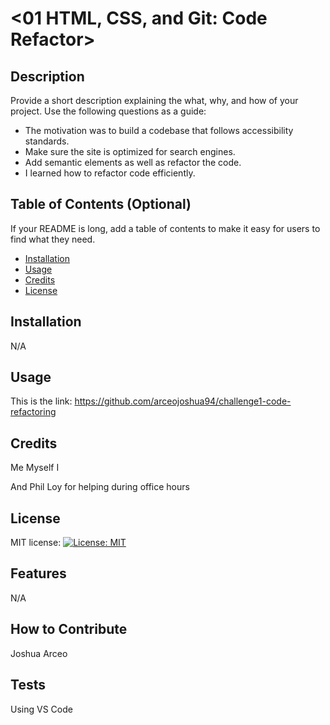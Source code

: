 # <01 HTML, CSS, and Git: Code Refactor>

## Description

Provide a short description explaining the what, why, and how of your project. Use the following questions as a guide:

- The motivation was to build a codebase that follows accessibility standards.
- Make sure the site is optimized for search engines.
- Add semantic elements as well as refactor the code.
- I learned how to refactor code efficiently.

## Table of Contents (Optional)

If your README is long, add a table of contents to make it easy for users to find what they need.

- [Installation](#installation)
- [Usage](#usage)
- [Credits](#credits)
- [License](#license)

## Installation

N/A

## Usage

This is the link: https://github.com/arceojoshua94/challenge1-code-refactoring

## Credits

Me
Myself
I

And Phil Loy for helping during office hours

## License

MIT license: [![License: MIT](https://img.shields.io/badge/License-MIT-yellow.svg)](https://opensource.org/licenses/MIT)

## Features

N/A

## How to Contribute

Joshua Arceo

## Tests

Using VS Code
